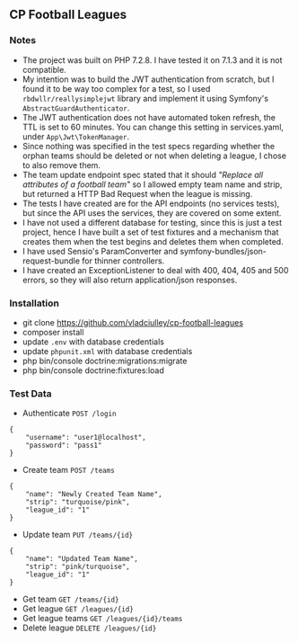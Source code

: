 CP Football Leagues
-------------------

### Notes

* The project was built on PHP 7.2.8. I have tested it on 7.1.3 and it is not compatible.
* My intention was to build the JWT authentication from scratch, but I found it to be way too 
complex for a test, so I used ```rbdwllr/reallysimplejwt``` library and implement it using 
Symfony's ```AbstractGuardAuthenticator```.
* The JWT authentication does not have automated token refresh, the TTL is set to 60 minutes. 
You can change this setting in services.yaml, under ```App\Jwt\TokenManager```.
* Since nothing was specified in the test specs regarding whether the orphan teams should be 
deleted or not when deleting a league, I chose to also remove them.
* The team update endpoint spec stated that it should _"Replace all attributes of a football team"_ 
so I allowed empty team name and strip, but returned a HTTP Bad Request when the league is missing.
* The tests I have created are for the API endpoints (no services tests), but since the API 
uses the services, they are covered on some extent.
* I have not used a different database for testing, since this is just a test project,
hence I have built a set of test fixtures and a mechanism that creates them when the test begins 
and deletes them when completed.
* I have used Sensio's ParamConverter and symfony-bundles/json-request-bundle for thinner controllers.
* I have created an ExceptionListener to deal with 400, 404, 405 and 500 errors, so they will also 
return application/json responses.

### Installation

* git clone https://github.com/vladciulley/cp-football-leagues
* composer install
* update ```.env``` with database credentials
* update ```phpunit.xml``` with database credentials
* php bin/console doctrine:migrations:migrate
* php bin/console doctrine:fixtures:load

### Test Data
* Authenticate ```POST /login```
```
{
	"username": "user1@localhost",
	"password": "pass1"
}
```
* Create team ```POST /teams```
```
{
	"name": "Newly Created Team Name",
	"strip": "turquoise/pink",
	"league_id": "1"
}
```
* Update team ```PUT /teams/{id}```
```
{
	"name": "Updated Team Name",
	"strip": "pink/turquoise",
	"league_id": "1"
}
```
* Get team ```GET /teams/{id}```
* Get league ```GET /leagues/{id}```
* Get league teams ```GET /leagues/{id}/teams```
* Delete league ```DELETE /leagues/{id}```
